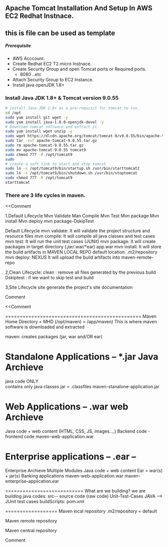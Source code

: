 ## Apache Tomcat Installation And Setup In AWS EC2 Redhat Instnace.
## this is file can be used as template
##### Prerequisite
+ AWS Acccount.
+ Create Redhat EC2 T2.micro Instnace.
+ Create Security Group and open Tomcat ports or Required ports.
   + 8080 ..etc
+ Attach Security Group to EC2 Instance.
+ Install java openJDK 1.8+

### Install Java JDK 1.8+ & Tomcat version 9.0.55

``` sh
# install Java JDK 1.8+ as a pre-requisit for tomcat to run.
cd /opt 
sudo yum install git wget -y
sudo yum install java-1.8.0-openjdk-devel -y
# Download tomcat software and extract it.
sudo yum install wget unzip -y
sudo wget https://dlcdn.apache.org/tomcat/tomcat-9/v9.0.55/bin/apache-tomcat-9.0.55.tar.gz
sudo tar -xvf apache-tomcat-9.0.55.tar.gz
sudo rm apache-tomcat-9.0.55.tar.gz
sudo mv apache-tomcat-9.0.55 tomcat9
sudo chmod 777 -R /opt/tomcat9
sudo 
# create a soft link to start and stop tomcat
sudo ln -s /opt/tomcat9/bin/startup.sh /usr/bin/starttomcat2
sudo ln -s /opt/tomcat9/bin/shutdown.sh /usr/bin/stoptomcat
sudo chmod 777 -R /opt/tomcat9
starttomcat
```

### There are 3 life cycles in maven.
<<Comment


1.Default Lifecycle
 Mvn Validate 
 Man Compile 
 Mvn Test
 Mvn package
 Mvn install 
 Mvn deploy
 mvn package-DskipTest
 
 Default Lifecycle
               mvn validate:
                  It will validate the project structure and resource files
               mvn compile:
                  It will compile all java classes and test cases
               mvn test:
                  It will run the unit test cases (JUNit)
               mvn package:
                  It will create packages in target directory 
                      (*.jar/*.war/*ear) app.war
               mvn install:
                  It will store the build artifacts in MAVEN LOCAL REPO
                     default location: .m2/repository
               mvn deploy:  NEXUS
                  It will upload the build artifacts into maven-remote-repo
 
2,Clean Lifecycle:
  clean : remove all files generated by the previous build
  Dskiptest : if we want to skip test and build
  
3,Site Lifecycle
  site generate the project's site documentation

Comment


<<Comment

===============================================
Maven Home Directory = MHD  (/opt/maven) = /app/maven)
  This is where maven software is downloaded and extracted 
  

maven: creates packages (jar, war and/OR ear)
  
  
Standalone Applications – *.jar  Java Archieve
=============================================
 java code ONLY   
    contains only java classes
    jar = .classfiles
    maven-stanalone-application.jar

Web Applications  – .war  web Archieve
======================================
Java code + 
web content (HTML, CSS, JS, images…,) 
Backend code   - frontend code
maven-web-application.war

Enterprise applications – .ear –
==================================
 Enterprise Archieve
    Multiple Modules
      Java code + web content 
    Ear =  war(s) + jar(s)
    Banking applications
    maven-web-application.war
    maven-enterprise-application.ear

===========================
What are we building? we are building java codes:
   src-- source code (raw code)
   Unit-Test-Cases 
      JAVA  --> JUnit test cases 
   buildScripts:  pom.xml
   
   
==================
Maven local repository 
   .m2/repository = default 

Maven remote repository 

Maven central repository

Comment

